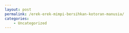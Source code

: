 ```yaml
---
layout: post
permalink: /erek-erek-mimpi-bersihkan-kotoran-manusia/
categories:
    - Uncategorized
---
```



